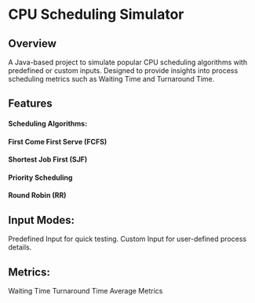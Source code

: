 # CPU Scheduling Simulator

## Overview
A Java-based project to simulate popular CPU scheduling algorithms with predefined or custom inputs. Designed to provide insights into process scheduling metrics such as Waiting Time and Turnaround Time.

## Features
#### Scheduling Algorithms:
#### First Come First Serve (FCFS)
#### Shortest Job First (SJF)
#### Priority Scheduling
#### Round Robin (RR)

## Input Modes:
Predefined Input for quick testing.
Custom Input for user-defined process details.

## Metrics:
Waiting Time
Turnaround Time
Average Metrics
